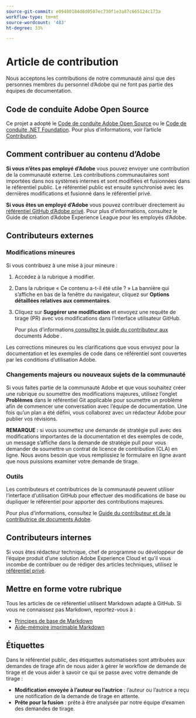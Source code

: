 ```yaml
---
source-git-commit: e09480184d8d0507ec730f1e3a87c665124c173a
workflow-type: tm+mt
source-wordcount: '483'
ht-degree: 33%

---
```

# Article de contribution

Nous acceptons les contributions de notre communauté ainsi que des personnes membres du personnel d’Adobe qui ne font pas partie des équipes de documentation.

## Code de conduite Adobe Open Source

Ce projet a adopté le [Code de conduite Adobe Open Source](code-of-conduct.md) ou le [Code de conduite .NET Foundation](https://dotnetfoundation.org/code-of-conduct). Pour plus d’informations, voir l’article [Contribution](contributing.md).

## Comment contribuer au contenu d’Adobe

**Si vous n’êtes pas employé d’Adobe** vous pouvez envoyer une contribution de la communauté externe. Les contributions communautaires sont importées dans nos systèmes internes et sont modifiées et fusionnées dans le référentiel public. Le référentiel public est ensuite synchronisé avec les dernières modifications et fusionné dans le référentiel privé.

**Si vous êtes un employé d’Adobe** vous pouvez contribuer directement au [référentiel GitHub d’Adobe privé](https://git.corp.adobe.com/AdobeDocs/). Pour plus d’informations, consultez le Guide de création d’Adobe Experience League pour les employés d’Adobe.

## Contributeurs externes

### Modifications mineures

Si vous contribuez à une mise à jour mineure :

1. Accédez à la rubrique à modifier.
1. Dans la rubrique « Ce contenu a-t-il été utile ? » La bannière qui s’affiche en bas de la fenêtre du navigateur, cliquez sur **Options détaillées relatives aux commentaires**.
1. Cliquez sur **Suggérer une modification** et envoyez une requête de tirage (PR) avec vos modifications dans l’interface utilisateur GitHub.

   Pour plus d’informations[ consultez le guide du contributeur aux ](https://experienceleague.adobe.com/docs/contributor/contributor-guide/introduction.html?lang=fr)documents Adobe .

Les corrections mineures ou les clarifications que vous envoyez pour la documentation et les exemples de code dans ce référentiel sont couvertes par les conditions d’utilisation Adobe.

### Changements majeurs ou nouveaux sujets de la communauté

Si vous faites partie de la communauté Adobe et que vous souhaitez créer une rubrique ou soumettre des modifications majeures, utilisez l’onglet **Problèmes** dans le référentiel Git applicable pour soumettre un problème afin de commencer une conversation avec l’équipe de documentation. Une fois qu’un plan a été défini, vous collaborez avec un rédacteur Adobe pour publier vos révisions.

**REMARQUE :** si vous soumettez une demande de stratégie pull avec des modifications importantes de la documentation et des exemples de code, un message s’affiche dans la demande de stratégie pull pour vous demander de soumettre un contrat de licence de contribution (CLA) en ligne. Nous avons besoin que vous remplissiez le formulaire en ligne avant que nous puissions examiner votre demande de tirage.

### Outils

Les contributeurs et contributrices de la communauté peuvent utiliser l’interface d’utilisation GitHub pour effectuer des modifications de base ou dupliquer le référentiel pour apporter des contributions majeures.

Pour plus d’informations, consultez le [Guide du contributeur et de la contributrice de documents Adobe](https://experienceleague.adobe.com/docs/contributor/contributor-guide/introduction.html?lang=fr).

## Contributeurs internes

Si vous êtes rédacteur technique, chef de programme ou développeur de l’équipe produit d’une solution Adobe Experience Cloud et qu’il vous incombe de contribuer ou de rédiger des articles techniques, utilisez le [référentiel privé](https://git.corp.adobe.com/AdobeDocs).

## Mettre en forme votre rubrique

Tous les articles de ce référentiel utilisent Markdown adapté à GitHub. Si vous ne connaissez pas Markdown, reportez-vous à :

* [Principes de base de Markdown](https://help.github.com/articles/getting-started-with-writing-and-formatting-on-github/)
* [Aide-mémoire imprimable Markdown](https://guides.github.com/pdfs/markdown-cheatsheet-online.pdf)

## Étiquettes

Dans le référentiel public, des étiquettes automatisées sont attribuées aux demandes de tirage afin de nous aider à gérer le workflow de demande de tirage et de vous aider à savoir ce qui se passe avec votre demande de tirage :

* **Modification envoyée à l’auteur ou l’autrice** : l’auteur ou l’autrice a reçu une notification de la demande de tirage en attente.
* **Prête pour la fusion** : prête à être analysée par notre équipe d’examen des demandes de tirage.
